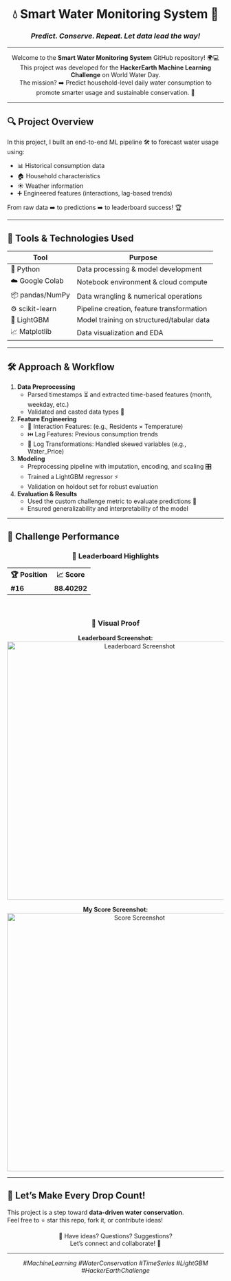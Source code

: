 <!-- Title and Tagline -->
<h1 align="center">💧 Smart Water Monitoring System 🚰</h1>
<h3 align="center"><em>Predict. Conserve. Repeat. Let data lead the way!</em></h3>

---

<!-- Intro Section -->
<p align="center">
  Welcome to the <strong>Smart Water Monitoring System</strong> GitHub repository! 🌍💻<br>
  This project was developed for the <strong>HackerEarth Machine Learning Challenge</strong> on World Water Day.<br>
  The mission? ➡️ Predict household-level daily water consumption to promote smarter usage and sustainable conservation. 🌱
</p>

---

<!-- Overview Section -->
## 🔍 Project Overview

In this project, I built an end-to-end ML pipeline 🛠️ to forecast water usage using:

- 📊 Historical consumption data  
- 🏠 Household characteristics  
- ☀️ Weather information  
- ➕ Engineered features (interactions, lag-based trends)

From raw data ➡️ to predictions ➡️ to leaderboard success! 🏆  

---

<!-- Tools and Tech Section -->
## 🧰 Tools & Technologies Used

| Tool           | Purpose                                      |
|----------------|----------------------------------------------|
| 🐍 Python       | Data processing & model development          |
| ☁️ Google Colab | Notebook environment & cloud compute         |
| 📦 pandas/NumPy | Data wrangling & numerical operations        |
| ⚙️ scikit-learn | Pipeline creation, feature transformation    |
| 🌲 LightGBM     | Model training on structured/tabular data    |
| 📈 Matplotlib   | Data visualization and EDA                   |

---

<!-- Approach Section -->
## 🛠️ Approach & Workflow

<ol>
  <li><strong>Data Preprocessing</strong>
    <ul>
      <li>Parsed timestamps ⏳ and extracted time-based features (month, weekday, etc.)</li>
      <li>Validated and casted data types 📐</li>
    </ul>
  </li>
  <li><strong>Feature Engineering</strong>
    <ul>
      <li>🔗 Interaction Features: (e.g., Residents × Temperature)</li>
      <li>⏮️ Lag Features: Previous consumption trends</li>
      <li>🔄 Log Transformations: Handled skewed variables (e.g., Water_Price)</li>
    </ul>
  </li>
  <li><strong>Modeling</strong>
    <ul>
      <li>Preprocessing pipeline with imputation, encoding, and scaling 🎛️</li>
      <li>Trained a LightGBM regressor ⚡</li>
      <li>Validation on holdout set for robust evaluation</li>
    </ul>
  </li>
  <li><strong>Evaluation & Results</strong>
    <ul>
      <li>Used the custom challenge metric to evaluate predictions 📏</li>
      <li>Ensured generalizability and interpretability of the model</li>
    </ul>
  </li>
</ol>

---

<!-- Leaderboard Results Section -->
## 🏅 Challenge Performance

<div align="center">

### 🎉 Leaderboard Highlights  
<table>
  <tr>
    <th>🏆 Position</th>
    <th>📈 Score</th>
  </tr>
  <tr>
    <td><b>#16</b></td>
    <td><b>88.40292</b></td>
  </tr>
</table>

<br>

<!-- Screenshots Section -->
### 📸 Visual Proof  

<p>
  <strong>Leaderboard Screenshot:</strong><br>
  <img src="images/leaderboard.png" alt="Leaderboard Screenshot" width="600"/>
</p>

<p>
  <strong>My Score Screenshot:</strong><br>
  <img src="images/score.png" alt="Score Screenshot" width="600"/>
</p>

</div>

---

<!-- Call to Action Section -->
## 🚀 Let’s Make Every Drop Count!  

This project is a step toward **data-driven water conservation**.  
Feel free to ⭐ star this repo, fork it, or contribute ideas!

<p align="center">
  🧠 Have ideas? Questions? Suggestions? <br>
  Let’s connect and collaborate! 🤝  
</p>

---

<!-- Hashtags/Tags -->
<p align="center"><i>#MachineLearning #WaterConservation #TimeSeries #LightGBM #HackerEarthChallenge</i></p>
